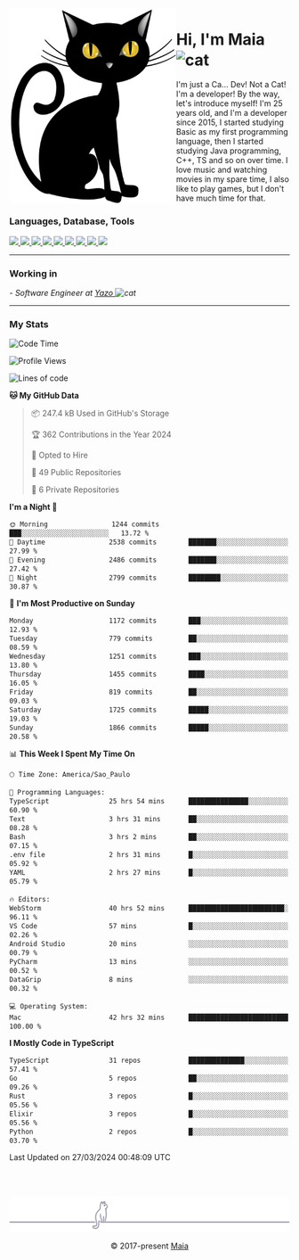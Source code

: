 <img align="left" src="https://raw.githubusercontent.com/gabrielmaialva33/gabrielmaialva33/master/assets/cat_0.png" alt="Stats" width="300px">

<h1 align="left">Hi, I'm Maia 
<img src="https://emojis.slackmojis.com/emojis/images/1643509834/36299/black-cat.gif?1643509834" width="50" height="60" align="center"  alt="cat"/>
</h1>

I'm just a Ca... Dev! Not a Cat! I'm a developer! By the way, let's introduce myself!
I'm 25 years old, and I'm a developer since 2015, I started studying Basic as my first programming
language, then I started studying Java programming, C++, TS and so on over time.
I love music and watching movies in my spare time, I also like to play games, but I don't have much time for that.

<h3 align="left">Languages, Database, Tools</h3>
<p>
  <a href="https://www.typescriptlang.org">
    <img src="https://skillicons.dev/icons?i=ts" />
  </a>
  <a href="https://go.dev">
    <img src="https://skillicons.dev/icons?i=go" />
  </a>
  <a href="https://www.python.org">
    <img src="https://skillicons.dev/icons?i=python" />
  </a>
  <a href="https://gradle.org">
    <img src="https://skillicons.dev/icons?i=gradle" />
  </a>
  <a href="https://redis.io">
    <img src="https://skillicons.dev/icons?i=redis" />
  </a>
  <a href="https://www.mongodb.com">
    <img src="https://skillicons.dev/icons?i=mongodb" />
  </a>
  <a href="https://nodejs.org">
    <img src="https://skillicons.dev/icons?i=nodejs" />
  </a>
  <a href="https://www.javascript.com">
    <img src="https://skillicons.dev/icons?i=js" />
  </a>
  <a href="https://www.docker.com">
    <img src="https://skillicons.dev/icons?i=docker" />
  </a>
</p>

<hr/>

<h3>Working in</h3>

<p><em> - Software Engineer at <a href="[https://pdasolucoes.com.br](https://yazo.com.br/)">Yazo
</a><img src="https://media.giphy.com/media/WUlplcMpOCEmTGBtBW/giphy.gif" width="30" alt="cat"> 
</em></p>

<hr/>

### My Stats

<!--START_SECTION:waka-->
![Code Time](http://img.shields.io/badge/Code%20Time-4%2C044%20hrs%2028%20mins-blue)

![Profile Views](http://img.shields.io/badge/Profile%20Views-36-blue)

![Lines of code](https://img.shields.io/badge/From%20Hello%20World%20I%27ve%20Written-2.6%20million%20lines%20of%20code-blue)

**🐱 My GitHub Data** 

> 📦 247.4 kB Used in GitHub's Storage 
 > 
> 🏆 362 Contributions in the Year 2024
 > 
> 💼 Opted to Hire
 > 
> 📜 49 Public Repositories 
 > 
> 🔑 6 Private Repositories 
 > 
**I'm a Night 🦉** 

```text
🌞 Morning                1244 commits        ███░░░░░░░░░░░░░░░░░░░░░░   13.72 % 
🌆 Daytime                2538 commits        ███████░░░░░░░░░░░░░░░░░░   27.99 % 
🌃 Evening                2486 commits        ███████░░░░░░░░░░░░░░░░░░   27.42 % 
🌙 Night                  2799 commits        ████████░░░░░░░░░░░░░░░░░   30.87 % 
```
📅 **I'm Most Productive on Sunday** 

```text
Monday                   1172 commits        ███░░░░░░░░░░░░░░░░░░░░░░   12.93 % 
Tuesday                  779 commits         ██░░░░░░░░░░░░░░░░░░░░░░░   08.59 % 
Wednesday                1251 commits        ███░░░░░░░░░░░░░░░░░░░░░░   13.80 % 
Thursday                 1455 commits        ████░░░░░░░░░░░░░░░░░░░░░   16.05 % 
Friday                   819 commits         ██░░░░░░░░░░░░░░░░░░░░░░░   09.03 % 
Saturday                 1725 commits        █████░░░░░░░░░░░░░░░░░░░░   19.03 % 
Sunday                   1866 commits        █████░░░░░░░░░░░░░░░░░░░░   20.58 % 
```


📊 **This Week I Spent My Time On** 

```text
🕑︎ Time Zone: America/Sao_Paulo

💬 Programming Languages: 
TypeScript               25 hrs 54 mins      ███████████████░░░░░░░░░░   60.90 % 
Text                     3 hrs 31 mins       ██░░░░░░░░░░░░░░░░░░░░░░░   08.28 % 
Bash                     3 hrs 2 mins        ██░░░░░░░░░░░░░░░░░░░░░░░   07.15 % 
.env file                2 hrs 31 mins       █░░░░░░░░░░░░░░░░░░░░░░░░   05.92 % 
YAML                     2 hrs 27 mins       █░░░░░░░░░░░░░░░░░░░░░░░░   05.79 % 

🔥 Editors: 
WebStorm                 40 hrs 52 mins      ████████████████████████░   96.11 % 
VS Code                  57 mins             █░░░░░░░░░░░░░░░░░░░░░░░░   02.26 % 
Android Studio           20 mins             ░░░░░░░░░░░░░░░░░░░░░░░░░   00.79 % 
PyCharm                  13 mins             ░░░░░░░░░░░░░░░░░░░░░░░░░   00.52 % 
DataGrip                 8 mins              ░░░░░░░░░░░░░░░░░░░░░░░░░   00.32 % 

💻 Operating System: 
Mac                      42 hrs 32 mins      █████████████████████████   100.00 % 
```

**I Mostly Code in TypeScript** 

```text
TypeScript               31 repos            ██████████████░░░░░░░░░░░   57.41 % 
Go                       5 repos             ██░░░░░░░░░░░░░░░░░░░░░░░   09.26 % 
Rust                     3 repos             █░░░░░░░░░░░░░░░░░░░░░░░░   05.56 % 
Elixir                   3 repos             █░░░░░░░░░░░░░░░░░░░░░░░░   05.56 % 
Python                   2 repos             █░░░░░░░░░░░░░░░░░░░░░░░░   03.70 % 
```




 Last Updated on 27/03/2024 00:48:09 UTC
<!--END_SECTION:waka-->


<br/>
<br/>

<p align="center"><img src="https://raw.githubusercontent.com/gabrielmaialva33/gabrielmaialva33/master/assets/gray0_ctp_on_line.svg?sanitize=true" /></p>
<p align="center">&copy; 2017-present <a href="https://github.com/gabrielmaialva33/" target="_blank">Maia</a>
